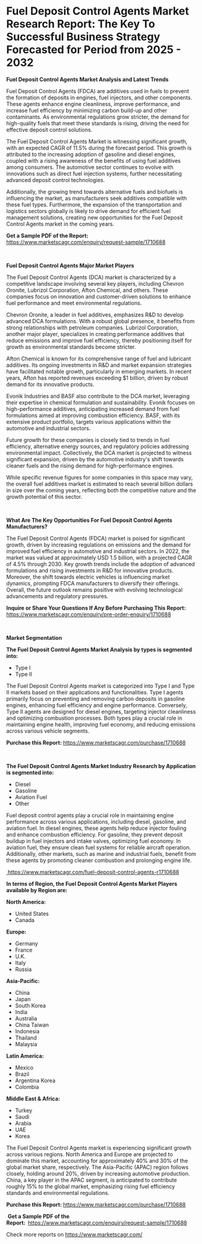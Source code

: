 <p><h1>Fuel Deposit Control Agents Market Research Report: The Key To Successful Business Strategy Forecasted for Period from 2025 - 2032</h1></p><p><strong>Fuel Deposit Control Agents Market Analysis and Latest Trends</strong></p>
<p><p>Fuel Deposit Control Agents (FDCA) are additives used in fuels to prevent the formation of deposits in engines, fuel injectors, and other components. These agents enhance engine cleanliness, improve performance, and increase fuel efficiency by minimizing carbon build-up and other contaminants. As environmental regulations grow stricter, the demand for high-quality fuels that meet these standards is rising, driving the need for effective deposit control solutions.</p><p>The Fuel Deposit Control Agents Market is witnessing significant growth, with an expected CAGR of 11.5% during the forecast period. This growth is attributed to the increasing adoption of gasoline and diesel engines, coupled with a rising awareness of the benefits of using fuel additives among consumers. The automotive sector continues to evolve with innovations such as direct fuel injection systems, further necessitating advanced deposit control technologies.</p><p>Additionally, the growing trend towards alternative fuels and biofuels is influencing the market, as manufacturers seek additives compatible with these fuel types. Furthermore, the expansion of the transportation and logistics sectors globally is likely to drive demand for efficient fuel management solutions, creating new opportunities for the Fuel Deposit Control Agents market in the coming years.</p></p>
<p><strong>Get a Sample PDF of the Report:&nbsp;</strong> <a href="https://www.marketscagr.com/enquiry/request-sample/1710688?utm_campaign=2782&utm_medium=2&utm_source=Github&utm_content=ia&utm_term=27032025&utm_id=fuel-deposit-control-agents">https://www.marketscagr.com/enquiry/request-sample/1710688</a></p>
<p>&nbsp;</p>
<p><strong>Fuel Deposit Control Agents Major Market Players</strong></p>
<p><p>The Fuel Deposit Control Agents (DCA) market is characterized by a competitive landscape involving several key players, including Chevron Oronite, Lubrizol Corporation, Afton Chemical, and others. These companies focus on innovation and customer-driven solutions to enhance fuel performance and meet environmental regulations.</p><p>Chevron Oronite, a leader in fuel additives, emphasizes R&D to develop advanced DCA formulations. With a robust global presence, it benefits from strong relationships with petroleum companies. Lubrizol Corporation, another major player, specializes in creating performance additives that reduce emissions and improve fuel efficiency, thereby positioning itself for growth as environmental standards become stricter.</p><p>Afton Chemical is known for its comprehensive range of fuel and lubricant additives. Its ongoing investments in R&D and market expansion strategies have facilitated notable growth, particularly in emerging markets. In recent years, Afton has reported revenues exceeding $1 billion, driven by robust demand for its innovative products.</p><p>Evonik Industries and BASF also contribute to the DCA market, leveraging their expertise in chemical formulation and sustainability. Evonik focuses on high-performance additives, anticipating increased demand from fuel formulations aimed at improving combustion efficiency. BASF, with its extensive product portfolio, targets various applications within the automotive and industrial sectors.</p><p>Future growth for these companies is closely tied to trends in fuel efficiency, alternative energy sources, and regulatory policies addressing environmental impact. Collectively, the DCA market is projected to witness significant expansion, driven by the automotive industry's shift towards cleaner fuels and the rising demand for high-performance engines.</p><p>While specific revenue figures for some companies in this space may vary, the overall fuel additives market is estimated to reach several billion dollars in size over the coming years, reflecting both the competitive nature and the growth potential of this sector.</p></p>
<p>&nbsp;</p>
<p><strong>What Are The Key Opportunities For Fuel Deposit Control Agents Manufacturers?</strong></p>
<p><p>The Fuel Deposit Control Agents (FDCA) market is poised for significant growth, driven by increasing regulations on emissions and the demand for improved fuel efficiency in automotive and industrial sectors. In 2022, the market was valued at approximately USD 1.5 billion, with a projected CAGR of 4.5% through 2030. Key growth trends include the adoption of advanced formulations and rising investments in R&D for innovative products. Moreover, the shift towards electric vehicles is influencing market dynamics, prompting FDCA manufacturers to diversify their offerings. Overall, the future outlook remains positive with evolving technological advancements and regulatory pressures.</p></p>
<p><strong>Inquire or Share Your Questions If Any Before Purchasing This Report:</strong> <a href="https://www.marketscagr.com/enquiry/pre-order-enquiry/1710688?utm_campaign=2782&utm_medium=2&utm_source=Github&utm_content=ia&utm_term=27032025&utm_id=fuel-deposit-control-agents">https://www.marketscagr.com/enquiry/pre-order-enquiry/1710688</a></p>
<p>&nbsp;</p>
<p><strong>Market Segmentation</strong></p>
<p><strong>The Fuel Deposit Control Agents Market Analysis by types is segmented into:</strong></p>
<p><ul><li>Type I</li><li>Type II</li></ul></p>
<p><p>The Fuel Deposit Control Agents market is categorized into Type I and Type II markets based on their applications and functionalities. Type I agents primarily focus on preventing and removing carbon deposits in gasoline engines, enhancing fuel efficiency and engine performance. Conversely, Type II agents are designed for diesel engines, targeting injector cleanliness and optimizing combustion processes. Both types play a crucial role in maintaining engine health, improving fuel economy, and reducing emissions across various vehicle segments.</p></p>
<p><strong>Purchase this Report:&nbsp;</strong><a href="https://www.marketscagr.com/purchase/1710688?utm_campaign=2782&utm_medium=2&utm_source=Github&utm_content=ia&utm_term=27032025&utm_id=fuel-deposit-control-agents">https://www.marketscagr.com/purchase/1710688</a></p>
<p>&nbsp;</p>
<p><strong>The Fuel Deposit Control Agents Market Industry Research by Application is segmented into:</strong></p>
<p><ul><li>Diesel</li><li>Gasoline</li><li>Aviation Fuel</li><li>Other</li></ul></p>
<p><p>Fuel deposit control agents play a crucial role in maintaining engine performance across various applications, including diesel, gasoline, and aviation fuel. In diesel engines, these agents help reduce injector fouling and enhance combustion efficiency. For gasoline, they prevent deposit buildup in fuel injectors and intake valves, optimizing fuel economy. In aviation fuel, they ensure clean fuel systems for reliable aircraft operation. Additionally, other markets, such as marine and industrial fuels, benefit from these agents by promoting cleaner combustion and prolonging engine life.</p></p>
<p><a href="https://www.marketscagr.com/fuel-deposit-control-agents-r1710688?utm_campaign=2782&utm_medium=2&utm_source=Github&utm_content=ia&utm_term=27032025&utm_id=fuel-deposit-control-agents">&nbsp;https://www.marketscagr.com/fuel-deposit-control-agents-r1710688</a></p>
<p><strong>In terms of Region, the Fuel Deposit Control Agents Market Players available by Region are:</strong></p>
<p>
    <p> <strong> North America: </strong>
        <ul>
            <li>United States</li>
            <li>Canada</li>
        </ul>
        </p> 
    <p> <strong> Europe: </strong>
        <ul>
            <li>Germany</li>
            <li>France</li>
            <li>U.K.</li>
            <li>Italy</li>
            <li>Russia</li>
        </ul>
        </p> 
    <p> <strong> Asia-Pacific: </strong>
        <ul>
            <li>China</li>
            <li>Japan</li>
            <li>South Korea</li>
            <li>India</li>
            <li>Australia</li>
            <li>China Taiwan</li>
            <li>Indonesia</li>
            <li>Thailand</li>
            <li>Malaysia</li>
        </ul>
        </p> 
    <p> <strong> Latin America: </strong>
        <ul>
            <li>Mexico</li>
            <li>Brazil</li>
            <li>Argentina Korea</li>
            <li>Colombia</li>
        </ul>
        </p> 
    <p> <strong> Middle East & Africa: </strong>
        <ul>
            <li>Turkey</li>
            <li>Saudi</li>
            <li>Arabia</li>
            <li>UAE</li>
            <li>Korea</li>
        </ul>
    </p>
    </p>
<p><p>The Fuel Deposit Control Agents market is experiencing significant growth across various regions. North America and Europe are projected to dominate this market, accounting for approximately 40% and 30% of the global market share, respectively. The Asia-Pacific (APAC) region follows closely, holding around 20%, driven by increasing automotive production. China, a key player in the APAC segment, is anticipated to contribute roughly 15% to the global market, emphasizing rising fuel efficiency standards and environmental regulations.</p></p>
<p><strong>Purchase this Report: </strong><a href="https://www.marketscagr.com/purchase/1710688?utm_campaign=2782&utm_medium=2&utm_source=Github&utm_content=ia&utm_term=27032025&utm_id=fuel-deposit-control-agents">https://www.marketscagr.com/purchase/1710688</a></p>
<p>&nbsp;<strong>Get a Sample PDF of the Report:&nbsp;&nbsp;</strong><a href="https://www.marketscagr.com/enquiry/request-sample/1710688?utm_campaign=2782&utm_medium=2&utm_source=Github&utm_content=ia&utm_term=27032025&utm_id=fuel-deposit-control-agents">https://www.marketscagr.com/enquiry/request-sample/1710688</a></p>
<p><strong></strong></p>
<p>Check more reports on <a href="https://www.marketscagr.com/?utm_campaign=2782&utm_medium=2&utm_source=Github&utm_content=ia&utm_term=27032025&utm_id=fuel-deposit-control-agents">https://www.marketscagr.com/</a></p>